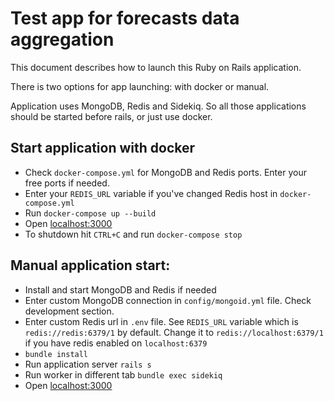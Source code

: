 # Test app for forecasts data aggregation
 
This document describes how to launch this Ruby on Rails application.

There is two options for app launching: with docker or manual.

Application uses MongoDB, Redis and Sidekiq. So all those applications should be started before rails, or just use docker.


 ## Start application with docker
 
 * Check `docker-compose.yml` for MongoDB and Redis ports. Enter your free ports if needed.
 * Enter your `REDIS_URL` variable if you've changed Redis host in `docker-compose.yml`
 * Run `docker-compose up --build`
 * Open [localhost:3000](http://localhost:3000)
 * To shutdown hit `CTRL+C` and run `docker-compose stop`

 ## Manual application start:
 * Install and start MongoDB and Redis if needed
 * Enter custom MongoDB connection in `config/mongoid.yml` file. Check development section.
 * Enter custom Redis url in `.env` file. See `REDIS_URL` variable which is `redis://redis:6379/1` by default.
   Change it to `redis://localhost:6379/1` if you have redis enabled on `localhost:6379`
 * `bundle install`
 * Run application server `rails s`
 * Run worker in different tab `bundle exec sidekiq`
 * Open [localhost:3000](http://localhost:3000)
